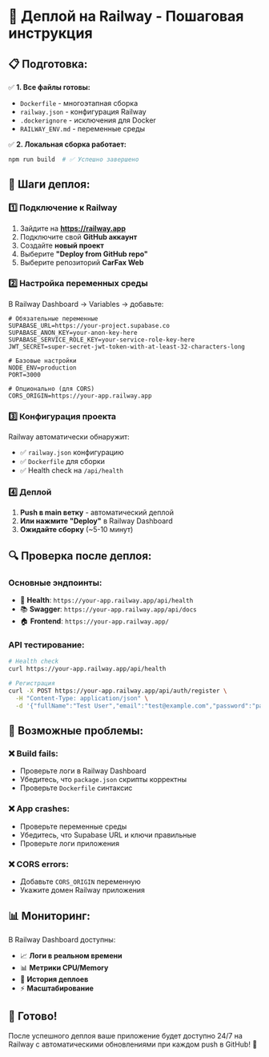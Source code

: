 # 🚀 Деплой на Railway - Пошаговая инструкция

## 📋 **Подготовка:**

✅ **1. Все файлы готовы:**
- `Dockerfile` - многоэтапная сборка
- `railway.json` - конфигурация Railway  
- `.dockerignore` - исключения для Docker
- `RAILWAY_ENV.md` - переменные среды

✅ **2. Локальная сборка работает:**
```bash
npm run build  # ✅ Успешно завершено
```

## 🔧 **Шаги деплоя:**

### **1️⃣ Подключение к Railway**

1. Зайдите на **https://railway.app**
2. Подключите свой **GitHub аккаунт** 
3. Создайте **новый проект**
4. Выберите **"Deploy from GitHub repo"**
5. Выберите репозиторий **CarFax Web**

### **2️⃣ Настройка переменных среды**

В Railway Dashboard → Variables → добавьте:

```env
# Обязательные переменные
SUPABASE_URL=https://your-project.supabase.co
SUPABASE_ANON_KEY=your-anon-key-here
SUPABASE_SERVICE_ROLE_KEY=your-service-role-key-here
JWT_SECRET=super-secret-jwt-token-with-at-least-32-characters-long

# Базовые настройки
NODE_ENV=production
PORT=3000

# Опционально (для CORS)
CORS_ORIGIN=https://your-app.railway.app
```

### **3️⃣ Конфигурация проекта**

Railway автоматически обнаружит:
- ✅ `railway.json` конфигурацию
- ✅ `Dockerfile` для сборки
- ✅ Health check на `/api/health`

### **4️⃣ Деплой**

1. **Push в main ветку** - автоматический деплой
2. **Или нажмите "Deploy"** в Railway Dashboard
3. **Ожидайте сборку** (~5-10 минут)

## 🔍 **Проверка после деплоя:**

### **Основные эндпоинты:**
- 🏥 **Health**: `https://your-app.railway.app/api/health`
- 📚 **Swagger**: `https://your-app.railway.app/api/docs`
- 🏠 **Frontend**: `https://your-app.railway.app/`

### **API тестирование:**
```bash
# Health check
curl https://your-app.railway.app/api/health

# Регистрация
curl -X POST https://your-app.railway.app/api/auth/register \
  -H "Content-Type: application/json" \
  -d '{"fullName":"Test User","email":"test@example.com","password":"password123"}'
```

## 🚨 **Возможные проблемы:**

### **❌ Build fails:**
- Проверьте логи в Railway Dashboard
- Убедитесь, что `package.json` скрипты корректны
- Проверьте `Dockerfile` синтаксис

### **❌ App crashes:**
- Проверьте переменные среды  
- Убедитесь, что Supabase URL и ключи правильные
- Проверьте логи приложения

### **❌ CORS errors:**
- Добавьте `CORS_ORIGIN` переменную
- Укажите домен Railway приложения

## 📊 **Мониторинг:**

В Railway Dashboard доступны:
- 📈 **Логи в реальном времени**
- 📊 **Метрики CPU/Memory**  
- 🔄 **История деплоев**
- ⚡ **Масштабирование**

## 🎯 **Готово!**

После успешного деплоя ваше приложение будет доступно 24/7 на Railway с автоматическими обновлениями при каждом push в GitHub! 🚀